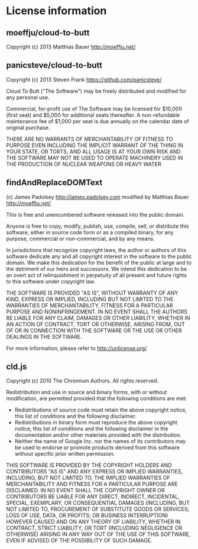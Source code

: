 # License information

## moeffju/cloud-to-butt

Copyright (c) 2013 Matthias Bauer http://moeffju.net/


## panicsteve/cloud-to-butt

Copyright (c) 2013 Steven Frank https://github.com/panicsteve/

Cloud To Butt ("The Software") may be freely distributed and modified for any personal use.

Commercial, for-profit use of The Software may be licensed for $10,000 (first seat) and $5,000 for additional seats thereafter. A non-refundable maintenance fee of $1,000 per seat is due annually on the calendar date of original purchase.

THERE ARE NO WARRANTS OF MERCHANTABILITY OF FITNESS TO PURPOSE EVEN INCLUDING THE IMPLICIT WARRANT OF THE THING IN YOUR STATE, OR TORTS, AND ALL USAGE IS AT YOUR OWN RISK AND THE SOFTWARE MAY NOT BE USED TO OPERATE MACHINERY USED IN THE PRODUCTION OF NUCLEAR WEAPONS OR HEAVY WATER


## findAndReplaceDOMText

(c) James Padolsey http://james.padolsey.com
modified by Matthias Bauer http://moeffju.net/

This is free and unencumbered software released into the public domain.

Anyone is free to copy, modify, publish, use, compile, sell, or
distribute this software, either in source code form or as a compiled
binary, for any purpose, commercial or non-commercial, and by any
means.

In jurisdictions that recognize copyright laws, the author or authors
of this software dedicate any and all copyright interest in the
software to the public domain. We make this dedication for the benefit
of the public at large and to the detriment of our heirs and
successors. We intend this dedication to be an overt act of
relinquishment in perpetuity of all present and future rights to this
software under copyright law.

THE SOFTWARE IS PROVIDED "AS IS", WITHOUT WARRANTY OF ANY KIND,
EXPRESS OR IMPLIED, INCLUDING BUT NOT LIMITED TO THE WARRANTIES OF
MERCHANTABILITY, FITNESS FOR A PARTICULAR PURPOSE AND NONINFRINGEMENT.
IN NO EVENT SHALL THE AUTHORS BE LIABLE FOR ANY CLAIM, DAMAGES OR
OTHER LIABILITY, WHETHER IN AN ACTION OF CONTRACT, TORT OR OTHERWISE,
ARISING FROM, OUT OF OR IN CONNECTION WITH THE SOFTWARE OR THE USE OR
OTHER DEALINGS IN THE SOFTWARE.

For more information, please refer to <http://unlicense.org/>


## cld.js

Copyright (c) 2010 The Chromium Authors. All rights reserved.

Redistribution and use in source and binary forms, with or without
modification, are permitted provided that the following conditions are
met:

   * Redistributions of source code must retain the above copyright
notice, this list of conditions and the following disclaimer.
   * Redistributions in binary form must reproduce the above
copyright notice, this list of conditions and the following disclaimer
in the documentation and/or other materials provided with the
distribution.
   * Neither the name of Google Inc. nor the names of its
contributors may be used to endorse or promote products derived from
this software without specific prior written permission.

THIS SOFTWARE IS PROVIDED BY THE COPYRIGHT HOLDERS AND CONTRIBUTORS
"AS IS" AND ANY EXPRESS OR IMPLIED WARRANTIES, INCLUDING, BUT NOT
LIMITED TO, THE IMPLIED WARRANTIES OF MERCHANTABILITY AND FITNESS FOR
A PARTICULAR PURPOSE ARE DISCLAIMED. IN NO EVENT SHALL THE COPYRIGHT
OWNER OR CONTRIBUTORS BE LIABLE FOR ANY DIRECT, INDIRECT, INCIDENTAL,
SPECIAL, EXEMPLARY, OR CONSEQUENTIAL DAMAGES (INCLUDING, BUT NOT
LIMITED TO, PROCUREMENT OF SUBSTITUTE GOODS OR SERVICES; LOSS OF USE,
DATA, OR PROFITS; OR BUSINESS INTERRUPTION) HOWEVER CAUSED AND ON ANY
THEORY OF LIABILITY, WHETHER IN CONTRACT, STRICT LIABILITY, OR TORT
(INCLUDING NEGLIGENCE OR OTHERWISE) ARISING IN ANY WAY OUT OF THE USE
OF THIS SOFTWARE, EVEN IF ADVISED OF THE POSSIBILITY OF SUCH DAMAGE.